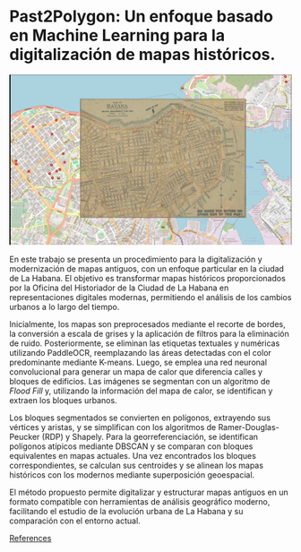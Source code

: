 # Past2Polygon: Un enfoque basado en Machine Learning para la digitalización de mapas históricos.

![mapa](mapa_superpuesto.png)

En este trabajo se presenta un procedimiento para la digitalización y modernización de mapas antiguos, con un enfoque particular en la ciudad de La Habana. El objetivo es transformar mapas históricos proporcionados por la Oficina del Historiador de la Ciudad de La Habana en representaciones digitales modernas, permitiendo el análisis de los cambios urbanos a lo largo del tiempo.  

Inicialmente, los mapas son preprocesados mediante el recorte de bordes, la conversión a escala de grises y la aplicación de filtros para la eliminación de ruido. Posteriormente, se eliminan las etiquetas textuales y numéricas utilizando PaddleOCR, reemplazando las áreas detectadas con el color predominante mediante K-means. Luego, se emplea una red neuronal convolucional para generar un mapa de calor que diferencia calles y bloques de edificios. Las imágenes se segmentan con un algoritmo de *Flood Fill* y, utilizando la información del mapa de calor, se identifican y extraen los bloques urbanos.  

Los bloques segmentados se convierten en polígonos, extrayendo sus vértices y aristas, y se simplifican con los algoritmos de Ramer-Douglas-Peucker (RDP) y Shapely. Para la georreferenciación, se identifican polígonos atípicos mediante DBSCAN y se comparan con bloques equivalentes en mapas actuales. Una vez encontrados los bloques correspondientes, se calculan sus centroides y se alinean los mapas históricos con los modernos mediante superposición geoespacial.  

El método propuesto permite digitalizar y estructurar mapas antiguos en un formato compatible con herramientas de análisis geográfico moderno, facilitando el estudio de la evolución urbana de La Habana y su comparación con el entorno actual. 

[References](https://docs.google.com/spreadsheets/d/1QAY1Rq8ya9ovtaUcuRYeE54Nv9QQ88MFi4rdeW3I08Y/edit?usp=sharing)
